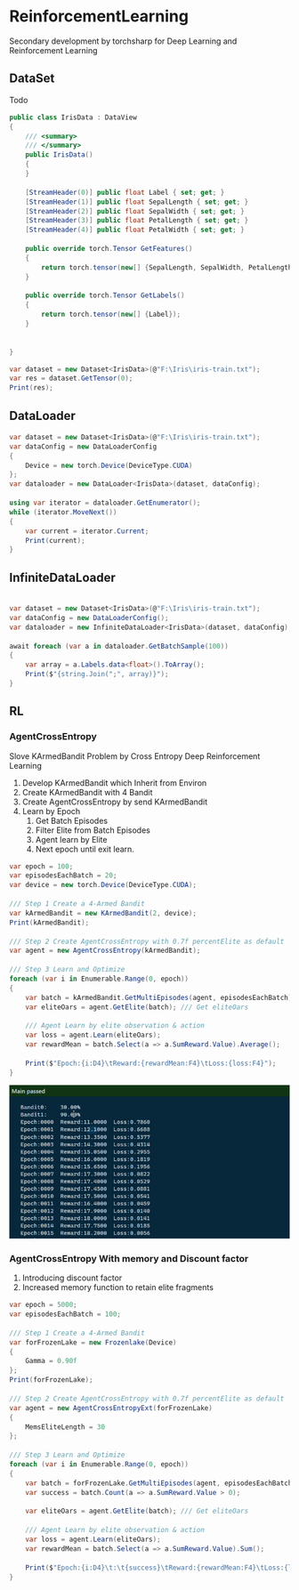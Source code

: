 # ReinforcementLearning
Secondary development by torchsharp for Deep Learning and Reinforcement Learning

## DataSet 

Todo

``` C#
public class IrisData : DataView
{
    /// <summary>
    /// </summary>
    public IrisData()
    {
    }

    [StreamHeader(0)] public float Label { set; get; }
    [StreamHeader(1)] public float SepalLength { set; get; }
    [StreamHeader(2)] public float SepalWidth { set; get; }
    [StreamHeader(3)] public float PetalLength { set; get; }
    [StreamHeader(4)] public float PetalWidth { set; get; }

    public override torch.Tensor GetFeatures()
    {
        return torch.tensor(new[] {SepalLength, SepalWidth, PetalLength, PetalWidth});
    }

    public override torch.Tensor GetLabels()
    {
        return torch.tensor(new[] {Label});
    }

      
}
```


``` C#
var dataset = new Dataset<IrisData>(@"F:\Iris\iris-train.txt");
var res = dataset.GetTensor(0);
Print(res);
```


## DataLoader

``` C#
var dataset = new Dataset<IrisData>(@"F:\Iris\iris-train.txt");
var dataConfig = new DataLoaderConfig
{
    Device = new torch.Device(DeviceType.CUDA)
};
var dataloader = new DataLoader<IrisData>(dataset, dataConfig);

using var iterator = dataloader.GetEnumerator();
while (iterator.MoveNext())
{
    var current = iterator.Current;
    Print(current);
}
```

## InfiniteDataLoader

```c#

var dataset = new Dataset<IrisData>(@"F:\Iris\iris-train.txt");
var dataConfig = new DataLoaderConfig();
var dataloader = new InfiniteDataLoader<IrisData>(dataset, dataConfig);

await foreach (var a in dataloader.GetBatchSample(100))
{
    var array = a.Labels.data<float>().ToArray();
    Print($"{string.Join(";", array)}");
}
```


## RL

### AgentCrossEntropy

Slove KArmedBandit Problem by Cross Entropy Deep Reinforcement Learning

1. Develop  KArmedBandit which Inherit  from Environ
2. Create KArmedBandit with 4 Bandit
3. Create AgentCrossEntropy by send KArmedBandit
4. Learn by Epoch
    1. Get Batch Episodes
    2. Filter Elite from Batch Episodes
    3. Agent learn by  Elite
    4. Next epoch until exit learn.


``` c#
var epoch = 100;
var episodesEachBatch = 20;
var device = new torch.Device(DeviceType.CUDA);

/// Step 1 Create a 4-Armed Bandit
var kArmedBandit = new KArmedBandit(2, device);
Print(kArmedBandit);

/// Step 2 Create AgentCrossEntropy with 0.7f percentElite as default
var agent = new AgentCrossEntropy(kArmedBandit);

/// Step 3 Learn and Optimize
foreach (var i in Enumerable.Range(0, epoch))
{
    var batch = kArmedBandit.GetMultiEpisodes(agent, episodesEachBatch);
    var eliteOars = agent.GetElite(batch); /// Get eliteOars 

    /// Agent Learn by elite observation & action
    var loss = agent.Learn(eliteOars);
    var rewardMean = batch.Select(a => a.SumReward.Value).Average();

    Print($"Epoch:{i:D4}\tReward:{rewardMean:F4}\tLoss:{loss:F4}");
}
```

![R L Cross Entroy Demo](images/RL%20CrossEntroy%20Demo.png)


### AgentCrossEntropy With memory and Discount factor
1. Introducing discount factor 
2. Increased memory function to retain elite fragments

``` c#
var epoch = 5000;
var episodesEachBatch = 100;

/// Step 1 Create a 4-Armed Bandit
var forFrozenLake = new Frozenlake(Device)
{
    Gamma = 0.90f
};
Print(forFrozenLake);

/// Step 2 Create AgentCrossEntropy with 0.7f percentElite as default
var agent = new AgentCrossEntropyExt(forFrozenLake)
{
    MemsEliteLength = 30
};

/// Step 3 Learn and Optimize
foreach (var i in Enumerable.Range(0, epoch))
{
    var batch = forFrozenLake.GetMultiEpisodes(agent, episodesEachBatch);
    var success = batch.Count(a => a.SumReward.Value > 0);

    var eliteOars = agent.GetElite(batch); /// Get eliteOars 

    /// Agent Learn by elite observation & action
    var loss = agent.Learn(eliteOars);
    var rewardMean = batch.Select(a => a.SumReward.Value).Sum();

    Print($"Epoch:{i:D4}\t:\t{success}\tReward:{rewardMean:F4}\tLoss:{loss:F4}");
}
```
